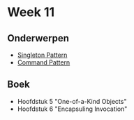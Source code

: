 # Week 11

## Onderwerpen

-   [Singleton Pattern](/topics/11a_singleton)
-   [Command Pattern](/topics/11b_command)

## Boek

-   Hoofdstuk 5 "One-of-a-Kind Objects"
-   Hoofdstuk 6 "Encapsuling Invocation"
